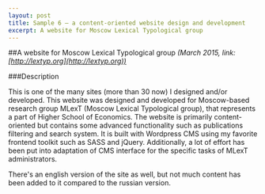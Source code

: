 ```yaml
---
layout: post
title: Sample 6 — a content-oriented website design and development
excerpt: A website for Moscow Lexical Typological group
---
```


##A website for Moscow Lexical Typological group _(March 2015, link: [http://lextyp.org](http://lextyp.org))_

###Description

This is one of the many sites (more than 30 now) I designed and/or developed. This website was designed and developed for Moscow-based research group MLexT (Moscow Lexical Typological group), that represents a part of Higher School of Economics. The website is primarily content-oriented but contains some advanced functionality such as publications filtering and search system. It is built with Wordpress CMS using my favorite frontend toolkit such as SASS and jQuery. Additionally, a lot of effort has been put into adaptation of CMS interface for the specific tasks of MLexT administrators. 

There's an english version of the site as well, but not much content has been added to it compared to the russian version. 
